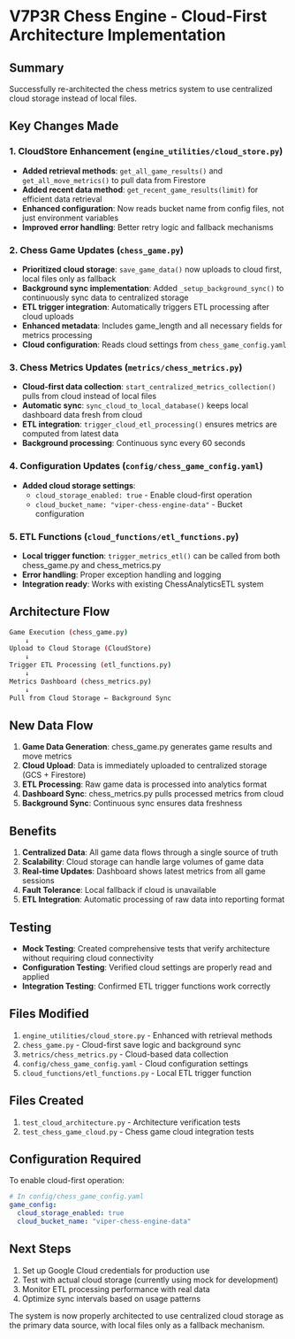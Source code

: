 # V7P3R Chess Engine - Cloud-First Architecture Implementation

## Summary
Successfully re-architected the chess metrics system to use centralized cloud storage instead of local files.

## Key Changes Made

### 1. CloudStore Enhancement (`engine_utilities/cloud_store.py`)
- **Added retrieval methods**: `get_all_game_results()` and `get_all_move_metrics()` to pull data from Firestore
- **Added recent data method**: `get_recent_game_results(limit)` for efficient data retrieval
- **Enhanced configuration**: Now reads bucket name from config files, not just environment variables
- **Improved error handling**: Better retry logic and fallback mechanisms

### 2. Chess Game Updates (`chess_game.py`)
- **Prioritized cloud storage**: `save_game_data()` now uploads to cloud first, local files only as fallback
- **Background sync implementation**: Added `_setup_background_sync()` to continuously sync data to centralized storage
- **ETL trigger integration**: Automatically triggers ETL processing after cloud uploads
- **Enhanced metadata**: Includes game_length and all necessary fields for metrics processing
- **Cloud configuration**: Reads cloud settings from `chess_game_config.yaml`

### 3. Chess Metrics Updates (`metrics/chess_metrics.py`)
- **Cloud-first data collection**: `start_centralized_metrics_collection()` pulls from cloud instead of local files
- **Automatic sync**: `sync_cloud_to_local_database()` keeps local dashboard data fresh from cloud
- **ETL integration**: `trigger_cloud_etl_processing()` ensures metrics are computed from latest data
- **Background processing**: Continuous sync every 60 seconds

### 4. Configuration Updates (`config/chess_game_config.yaml`)
- **Added cloud storage settings**:
  - `cloud_storage_enabled: true` - Enable cloud-first operation
  - `cloud_bucket_name: "viper-chess-engine-data"` - Bucket configuration

### 5. ETL Functions (`cloud_functions/etl_functions.py`)
- **Local trigger function**: `trigger_metrics_etl()` can be called from both chess_game.py and chess_metrics.py
- **Error handling**: Proper exception handling and logging
- **Integration ready**: Works with existing ChessAnalyticsETL system

## Architecture Flow

```bash
Game Execution (chess_game.py)
    ↓
Upload to Cloud Storage (CloudStore)
    ↓
Trigger ETL Processing (etl_functions.py)
    ↓
Metrics Dashboard (chess_metrics.py)
    ↓
Pull from Cloud Storage ← Background Sync
```

## New Data Flow

1. **Game Data Generation**: chess_game.py generates game results and move metrics
2. **Cloud Upload**: Data is immediately uploaded to centralized storage (GCS + Firestore)
3. **ETL Processing**: Raw game data is processed into analytics format
4. **Dashboard Sync**: chess_metrics.py pulls processed metrics from cloud
5. **Background Sync**: Continuous sync ensures data freshness

## Benefits

1. **Centralized Data**: All game data flows through a single source of truth
2. **Scalability**: Cloud storage can handle large volumes of game data
3. **Real-time Updates**: Dashboard shows latest metrics from all game sessions
4. **Fault Tolerance**: Local fallback if cloud is unavailable
5. **ETL Integration**: Automatic processing of raw data into reporting format

## Testing

- **Mock Testing**: Created comprehensive tests that verify architecture without requiring cloud connectivity
- **Configuration Testing**: Verified cloud settings are properly read and applied
- **Integration Testing**: Confirmed ETL trigger functions work correctly

## Files Modified

1. `engine_utilities/cloud_store.py` - Enhanced with retrieval methods
2. `chess_game.py` - Cloud-first save logic and background sync
3. `metrics/chess_metrics.py` - Cloud-based data collection
4. `config/chess_game_config.yaml` - Cloud configuration settings
5. `cloud_functions/etl_functions.py` - Local ETL trigger function

## Files Created

1. `test_cloud_architecture.py` - Architecture verification tests
2. `test_chess_game_cloud.py` - Chess game cloud integration tests

## Configuration Required

To enable cloud-first operation:

```yaml
# In config/chess_game_config.yaml
game_config:
  cloud_storage_enabled: true
  cloud_bucket_name: "viper-chess-engine-data"
```

## Next Steps

1. Set up Google Cloud credentials for production use
2. Test with actual cloud storage (currently using mock for development)
3. Monitor ETL processing performance with real data
4. Optimize sync intervals based on usage patterns

The system is now properly architected to use centralized cloud storage as the primary data source, with local files only as a fallback mechanism.
